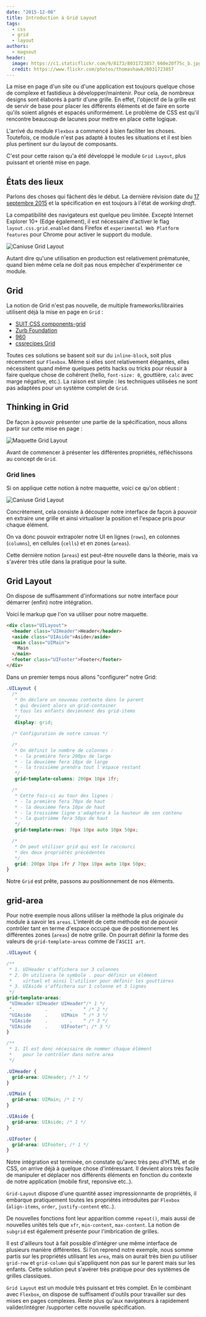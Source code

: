 ```yaml
---
date: "2015-12-08"
title: Introduction à Grid Layout
tags:
  - css
  - grid
  - layout
authors:
  - magsout
header:
  image: https://c1.staticflickr.com/9/8173/8031723857_660e20f75c_b.jpg
  credit: https://www.flickr.com/photos/thomashawk/8031723857
---
```


La mise en page d'un site ou d'une application est toujours quelque chose de complexe et fastidieux à développer/maintenir. Pour cela, de nombreux designs sont élaborés à partir d'une grille. En effet, l'objectif de la grille est de servir de base pour placer les différents éléments et de faire en sorte qu'ils soient alignés et espacés uniformément. Le problème de CSS est qu'il rencontre beaucoup de lacunes pour mettre en place cette logique.

L'arrivé du module `Flexbox` a commencé à bien faciliter les choses. Toutefois, ce module n'est pas adapté à toutes les situations et il est bien plus pertinent sur du layout de composants.

C'est pour cette raison qu'a été développé le module `Grid Layout`, plus puissant et orienté mise en page.

## États des lieux

Parlons des choses qui fâchent dès le début. La dernière révision date du [17 septembre 2015](http://www.w3.org/TR/css-grid-1/) et la spécification en est toujours à l'état de *working draft*.

La compatibilité des navigateurs est quelque peu limitée. Excepté Internet Explorer 10+ (Edge également), il est nécessaire d'activer le flag `layout.css.grid.enabled` dans Firefox et `experimental Web Platform features` pour Chrome pour activer le support du module.

![Caniuse Grid Layout](caniuse.jpg)

Autant dire qu'une utilisation en production est relativement prématurée, quand bien même cela ne doit pas nous empêcher d'expérimenter ce module.

## Grid

La notion de Grid n'est pas nouvelle, de multiple frameworks/librairies utilisent déjà la mise en page en `Grid` :
- [SUIT CSS components-grid](https://github.com/suitcss/components-grid)
- [Zurb Foundation](http://foundation.zurb.com/docs/components/grid.html)
- [960](http://960.gs/)
- [cssrecipes Grid](https://github.com/cssrecipes/grid)

Toutes ces solutions se basent soit sur du `inline-block`, soit plus récemment sur `Flexbox`. Même si elles sont relativement élégantes, elles nécessitent quand même quelques petits hacks ou tricks pour réussir à faire quelque chose de cohérent (hello, `font-size: 0`, gouttière, `calc` avec marge négative, etc.). La raison est simple : les techniques utilisées ne sont pas adaptées pour un système complet de `Grid`.

## Thinking in Grid

De façon à pouvoir présenter une partie de la spécification, nous allons partir sur cette mise en page :

![Maquette Grid Layout](maquette.png)

Avant de commencer à présenter les différentes propriétés, réfléchissons au concept de `Grid`.

### Grid lines

Si on applique cette notion à notre maquette, voici ce qu'on obtient :

![Caniuse Grid Layout](grid-line.png)

Concrètement, cela consiste à découper notre interface de façon à pouvoir en extraire une grille et ainsi virtualiser la position et l'espace pris pour chaque élément.

On va donc pouvoir extrapoler notre UI en lignes (`rows`), en colonnes (`columns`), en cellules (`cells`) et en zones (`areas`).


Cette dernière notion (`areas`) est peut-être nouvelle dans la théorie, mais va s'avérer très utile dans la pratique pour la suite.

## Grid Layout

On dispose de suffisamment d'informations sur notre interface pour démarrer (enfin) notre intégration.

Voici le markup que l'on va utiliser pour notre maquette.

```html
<div class="UILayout">
  <header class="UIHeader">Header</header>
  <aside class="UIAside">Aside</aside>
  <main class="UIMain">
    Main
  </main>
  <footer class="UIFooter">Footer</footer>
</div>
```

Dans un premier temps nous allons "configurer" notre Grid:

```CSS
.UILayout {
  /*
   * On déclare un nouveau contexte dans le parent
   * qui devient alors un grid-container
   * tous les enfants deviennent des grid-items
   */
   display: grid;

  /* Configuration de notre canvas */

  /*
   * On définit le nombre de colonnes :
   * - la première fera 200px de large
   * - la deuxième fera 10px de large
   * - la troisième prendra tout l'espace restant
   */
   grid-template-columns: 200px 10px 1fr;

  /*
   * Cette fois-ci au tour des lignes :
   * - la première fera 70px de haut
   * - la deuxième fera 10px de haut
   * - la troisième ligne s'adaptera à la hauteur de son contenu
   * - la quatrième fera 50px de haut
   */
   grid-template-rows: 70px 10px auto 10px 50px;

  /*
   * On peut utiliser grid qui est le raccourci
   * des deux propriétés précédentes
   */
   grid: 200px 10px 1fr / 70px 10px auto 10px 50px;
}
```

Notre `Grid` est prête, passons au positionnement de nos éléments.

## grid-area

Pour notre exemple nous allons utiliser la méthode la plus originale du module à savoir les `areas`. L'interêt de cette méthode est de pouvoir contrôler tant en terme d'espace occupé que de positionnement les différentes zones (`areas`) de notre grille. On pourrait définir la forme des valeurs de `grid-template-areas` comme de l'`ASCII art`.

```CSS
.UILayout {

/**
 * 1. UIHeader s'affichera sur 3 colonnes
 * 2. On utilisera le symbole . pour définir un élément
 *    virtuel et ainsi l'utiliser pour définir les gouttières
 * 3. UIAside s'affichera sur 1 colonne et 3 lignes
 */
grid-template-areas:
 "UIHeader UIHeader UIHeader"/* 1 */
 ".           .        .    " /* 2 */
 "UIAside     .     UIMain  " /* 3 */
 "UIAside     .        .    " /* 3 */
 "UIAside     .     UIFooter"; /* 3 */
}

/**
 * 1. Il est donc nécessaire de nommer chaque élément
 *    pour le contrôler dans notre area
 */

.UIHeader {
  grid-area: UIHeader; /* 1 */
}

.UIMain {
  grid-area: UIMain; /* 1 */
}

.UIAside {
  grid-area: UIAside; /* 1 */
}

.UIFooter {
  grid-area: UIFooter; /* 1 */
}

```

Notre intégration est terminée, on constate qu'avec très peu d'HTML et de CSS, on arrive déjà à quelque chose d'intéressant. Il devient alors très facile de manipuler et déplacer nos différents éléments en fonction du contexte de notre application (mobile first, reponsive etc..).

`Grid-Layout` dispose d'une quantité assez impressionnante de propriétés, il embarque pratiquement toutes les propriétés introduites par `Flexbox` (`align-items`, `order`, `justify-content` etc..).

De nouvelles fonctions font leur apparition comme `repeat()`, mais aussi de nouvelles unités tels que `xfr`, `min-content`, `max-content`. La notion de `subgrid` est également présente pour l'imbrication de grilles.

Il est d'ailleurs tout à fait possible d'intégrer une même interface de plusieurs manière différentes. Si l'on reprend notre exemple, nous somme partis sur les propriétés utilisant les `area`, mais on aurait très bien pu utiliser `grid-row` et `grid-column` qui s'appliquent non pas sur le parent mais sur les enfants. Cette solution peut s'avérer très pratique pour des systèmes de grilles classiques.

`Grid Layout` est un module très puissant et très complet. En le combinant avec `Flexbox`, on dispose de suffisament d'outils pour travailler sur des mises en pages complexes. Reste plus qu'aux navigateurs à rapidement valider/intégrer /supporter cette nouvelle spécification.
